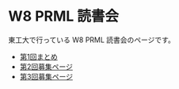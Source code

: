 W8 PRML 読書会
====

東工大で行っている W8 PRML 読書会のページです。

- [第1回まとめ](https://github.com/daimatz/w8prml/blob/master/files/2012-09-11/2012-09-11.md)
- [第2回募集ページ](http://partake.in/events/bdae23fc-38d1-4a40-9896-8aaaf3ffbebc)
- [第3回募集ページ](http://partake.in/events/eefb8daf-c569-4075-a915-831fe8310d81)
